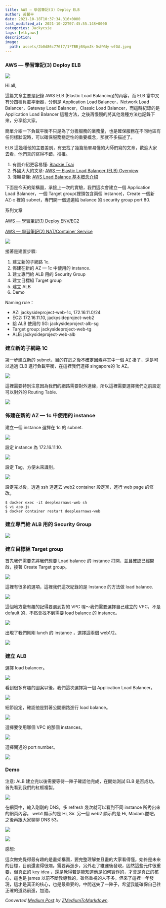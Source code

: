 ```yaml
---
title: AWS — 學習筆記(3) Deploy ELB
author: 黃馨平
date: 2021-10-18T10:37:34.316+0000
last_modified_at: 2021-10-22T07:45:55.148+0000
categories: Jackycsie
tags: [elb,aws]
description: 
image:
  path: assets/2b0d86c776f7/1*TBBj6NpmJk-DshWdy-wfGA.jpeg
---
```


### AWS — 學習筆記\(3\) Deploy ELB


![](assets/2b0d86c776f7/1*TBBj6NpmJk-DshWdy-wfGA.jpeg)


Hi all,

這篇文章主要是記錄 AWS ELB \(Elastic Load Balancing\)的內容，而 ELB 當中又有分四種負載平衡器，分別是 Application Load Balancer，Network Load Balancer，Gateway Load Balancer，Classic Load Balancer，而這時紀錄的是Application Load Balancer 這種方法，之後再慢慢的將其他幾種方法也記錄下來，分享給大家。

簡單介紹一下負載平衡不只是為了分擔服務的業務量，也是確保服務在不同地區有任何樣狀況時，可以確保服務穩定性的重要概念，那就不多描述了。

ELB 這幾種他的主要差別，有去找了幾篇簡單易懂的大師們寫的文章，歡迎大家去看，他們真的寫得不錯，推推。
1. 有圖介紹更容易懂: [Blackie Tsai](https://ithelp.ithome.com.tw/articles/10192245)
2. 外國大大的文章: [AWS — Elastic Load Balancer \(ELB\) Overview](https://medium.com/awesome-cloud/aws-elastic-load-balancer-elb-overview-introduction-to-aws-elb-alb-nlb-gwlb-e2820fe8fe27)
3. 淺顯易懂: [AWS Load Balance 基本概念介紹](https://medium.com/@chihsuan/aws-load-balance-%E5%9F%BA%E6%9C%AC%E6%A6%82%E5%BF%B5%E4%BB%8B%E7%B4%B9-33c30a59b596)


下面是今天的架構圖，承接上一次的實驗，我們這次會建立一個 Application Load Balancer，一個 Target group\(裡頭包含兩個 instance\)，Create 一個新 AZ\-c 裡的 subnet，專門開一個通道給 balance 的 security group port 80\.

系列文章

[AWS — 學習筆記\(1\) Deploy ENV/EC2](aws-%E5%AD%B8%E7%BF%92%E7%AD%86%E8%A8%98-1-deploy-env-ec2-ea5e5f56d936)

[AWS — 學習筆記\(2\) NAT/Container Service](aws-%E5%AD%B8%E7%BF%92%E7%AD%86%E8%A8%98-2-nat-container-service-e23d78f1ab55)


![](assets/2b0d86c776f7/1*gkjA3HzFoqMEPQvKg3u4yg.png)


接著是建置步驟:
1. 建立新的子網路 1c\.
2. 佈建在新的 AZ — 1c 中使用的 instance\.
3. 建立專門給 ALB 用的 Security Group
4. 建立目標組 Target group
5. 建立 ALB
6. Demo


Naming rule：
- AZ: jackysideproject\-web\-1c, 172\.16\.11\.0/24
- EC2: 172\.16\.11\.10, jackysideproject\-web2
- 給 ALB 使用的 SG: jackysideproject\-alb\-sg
- Target group: jackysideproject\-web\-tg
- ALB: jackysideproject\-web\-alb

### 建立新的子網路 1C

第一步建立新的 subnet，目的在於之後不確定因素將其中一個 AZ 掛了，還是可以透過 ELB 進行負載平衡，在這裡我們選擇 singapore的 1c AZ。


![](assets/2b0d86c776f7/1*4QuotLBHWzhUjWnEfupZmA.png)


這裡需要特別注意因為我們的網路需要對外連線，所以這裡需要選擇我們之前設定可以對外的 Routing Table\.


![](assets/2b0d86c776f7/1*bANUEe3J5OXy2Jodw3m4ZQ.png)

### 佈建在新的 AZ — 1c 中使用的 instance

建立一個 instance 選擇在 1c 的 subnet\.


![](assets/2b0d86c776f7/1*gXGE8pncStzTbNJ_S2ANoQ.png)


設定 instance 為 172\.16\.11\.10\.


![](assets/2b0d86c776f7/1*cyWnoHXv2SAg132XBhI-qw.png)


設定 Tag，方便未來識別。


![](assets/2b0d86c776f7/1*wtOqTuGmIKDo5URu4fsv-A.png)


設定完以後，透過 ssh 連進去 web2 container 設定黨，進行 web page 的修改。
```
$ docker exec -it deeplearnaws-web sh
$ vi app.js
$ docker container restart deeplearnaws-web
```
### 建立專門給 ALB 用的 Security Group


![](assets/2b0d86c776f7/1*mLKjB0nSptMrGPQMgpsBbw.png)

### 建立目標組 Target group

首先我們需要先將我們想要 Load balance 的 instance 打開，並且確認已經開啟，接著 Create Target group。


![](assets/2b0d86c776f7/1*lF_SyZHUIB-IGI6gCwltnw.png)


這裡有很多的選項，這裡我們這次紀錄的是 Instance 的方法做 load balance\.


![](assets/2b0d86c776f7/1*iL55QV35O2ObEA6XZA9eVw.png)


這個地方蠻有趣的記得要選到對的 VPC 喔～我們需要選擇自己建立的 VPC，不是 default 的，不然會找不到需要 load balance 的 instance。


![](assets/2b0d86c776f7/1*BfjpHOUXboSAWIX2GXsL6g.png)


出現了我們剛剛 lunch 的 instance ，選擇這兩個 web1/2。


![](assets/2b0d86c776f7/1*SPQt9uvcUHlxw6rE_fULrQ.png)

### 建立 ALB

選擇 load balancer。


![](assets/2b0d86c776f7/1*hquxgrejix4wC2Hl6jJVxg.png)


看到很多有趣的圖案以後，我們這次選擇第一個 Application Load Balancer。


![](assets/2b0d86c776f7/1*C3abyRsD0C8Sb77-Bkj0-w.png)


細節設定，確認他是對著公開網路進行 load balance。


![](assets/2b0d86c776f7/1*2-Odhg-WEcU8VOnxXd-y8g.png)


選擇要使用哪個 VPC 的那個 instances。


![](assets/2b0d86c776f7/1*xQNNZbSQhufWr8Z3p0P7CA.png)


選擇開通的 port number。


![](assets/2b0d86c776f7/1*ZEiQhfb_rNBmg_YhaKAawA.png)

### Demo

注意: ALB 建立完以後需要等待一陣子確認他完成，在開始測試 ELB 是否成功。首先看到我們的紅框複製。


![](assets/2b0d86c776f7/1*sHQQPUnNPS49TVlk4Znilg.png)


在網頁中，輸入剛剛的 DNS，多 refresh 幾次就可以看到不同 instance 所秀出來的網頁內容。 web1 顯示的是 Hi, Sir\. 另一個 web2 顯示的是 Hi, Madam\.酷吧，之後再跟大家聊聊 DNS 53。


![](assets/2b0d86c776f7/1*jmpgdTdbKaDGS5FoivvCxg.png)



![](assets/2b0d86c776f7/1*sL_BPvcRjhf8Q1OmBIBopQ.png)


感想:

這次做完覺得最有趣的是畫架構圖，要完整理解並且畫的大家看得懂，始終是未來的目標，目前還畫得很爛，需要再進步，另外走了維運後發現，固然這些元件很重要，但真正的 key idea ，還是覺得若是能知道他是如何實作的，才會是真正的核心，這也是 james 以前不斷教導我的，雖然重視的人不多，但來了這裡一年發現，這才是真正的核心，也是最重要的，中間迷失了一陣子，希望我能確保自己往正確的道路前進，加油。



_Converted [Medium Post](https://medium.com/jacky-life/aws-%E5%AD%B8%E7%BF%92%E7%AD%86%E8%A8%98-3-deploy-elb-2b0d86c776f7) by [ZMediumToMarkdown](https://github.com/ZhgChgLi/ZMediumToMarkdown)._
